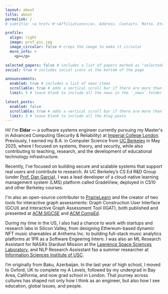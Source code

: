 ```yaml
---
layout: about
title: about
permalink: /
# subtitle: <a href='#'>Affiliations</a>. Address. Contacts. Motto. Etc.

profile:
  align: right
  image: prof_pic.jpg
  image_circular: false # crops the image to make it circular
  more_info: >
    <p></p>

selected_papers: false # includes a list of papers marked as "selected={true}"
social: true # includes social icons at the bottom of the page

announcements:
  enabled: true # includes a list of news items
  scrollable: true # adds a vertical scroll bar if there are more than 3 news items
  limit: 5 # leave blank to include all the news in the `_news` folder

latest_posts:
  enabled: false
  scrollable: true # adds a vertical scroll bar if there are more than 3 new posts items
  limit: 3 # leave blank to include all the blog posts
---
```


Hi! I'm **Eldar** — a software systems engineer currently pursuing my Master's in Advanced Computing (Security & Reliability) at [Imperial College London](https://www.imperial.ac.uk/).  
Previously, I earned my B.A. in Computer Science from [UC Berkeley](https://eecs.berkeley.edu/) in May 2025, where I focused on systems, theory, and security, while also contributing to teaching, research, and the development of educational technology infrastructure.

Recently, I’ve focused on building secure and scalable systems that support real users and contribute to research. At UC Berkeley’s CS Ed R&D Group (under [Prof. Dan Garcia](https://people.eecs.berkeley.edu/~ddgarcia/#6)), I was a lead developer of a cloud-native learning management system (LMS) platform called GradeView, deployed in CS10 and other Berkeley courses. 

I'm also an open-source contributer to [PrairieLearn](https://prairielearn.readthedocs.io/en/latest/) and the creator of two tools for interactive graph assessments: Graph Construction User Interface (GCUI) and Interactive Graph Assessment Tool (IGAT), both published and presented at [ACM SIGCSE](https://dl.acm.org/doi/10.1145/3641555.3705123) and [ACM CompEd](https://comped.acm.org/2025/).

During my time in the US, I also had a chance to work with startups and research labs in Silicon Valley, from designing Ethereum-based dynamic NFT music shareables at Anthems Inc. to building full-stack music analytics platforms at 1PR as a Software Engeering Intern. I was also an ML Research Assistant for NASA’s Stardust Mission at the [Lawrence Space Sciences Laboratory](https://www.ssl.berkeley.edu/), and NLP Research Assisstant fas a summer researcher at [Information Sciences Institute of USC](https://military.usc.edu/research/information-sciences-institute-isi/).


I’m originally from Baku, Azerbaijan. In the last year of high school, I moved to Oxford, UK to complete my A Levels, followed by my undergrad in Bay Area, California, and now grad school in London. That journey across cultures has shaped not only how I think as an engineer, but also how I see education, global issues, and people.   



